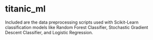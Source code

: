 # titanic_ml

Included are the data preprocessing scripts used with Scikit-Learn classification models like Random Forest Classifier, Stochastic Gradient Descent Classifier, and Logistic Regression.
